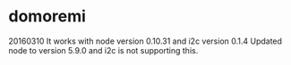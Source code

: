 # domoremi

20160310 It works with node version 0.10.31 and i2c version 0.1.4 
Updated node to version 5.9.0 and i2c is not supporting this.
